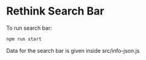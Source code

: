 # Rethink Search Bar

To run search bar:
```bash
npm run start
```
Data for the search bar is given inside src/info-json.js
<br>